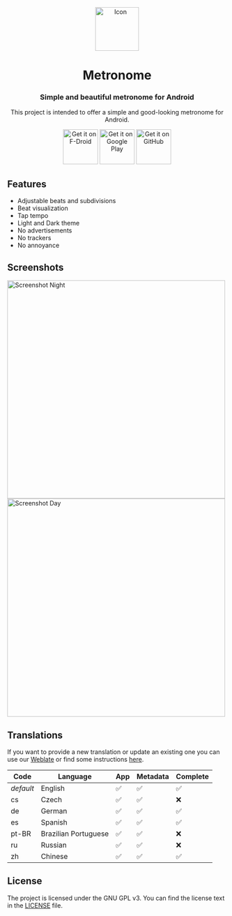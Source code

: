 <div align="center">

<img src="fastlane/metadata/android/en-US/images/icon.png" alt="Icon" height="100"/>

# Metronome

### Simple and beautiful metronome for Android

This project is intended to offer a simple and good-looking metronome for Android.

[<img src="https://fdroid.gitlab.io/artwork/badge/get-it-on.png"
alt="Get it on F-Droid"
height="80">](https://f-droid.org/packages/com.bobek.metronome/)
[<img src="https://play.google.com/intl/en_us/badges/images/generic/en-play-badge.png"
alt="Get it on Google Play"
height="80">](https://play.google.com/store/apps/details?id=com.bobek.metronome)
[<img src="https://i.ibb.co/q0mdc4Z/get-it-on-github.png"
alt="Get it on GitHub"
height="80">](https://github.com/Kr0oked/Metronome/releases/latest)

</div>

## Features

* Adjustable beats and subdivisions
* Beat visualization
* Tap tempo
* Light and Dark theme
* No advertisements
* No trackers
* No annoyance

## Screenshots

<img src="fastlane/metadata/android/en-US/images/phoneScreenshots/1.png" alt="Screenshot Night" height="500"/>
<img src="fastlane/metadata/android/en-US/images/phoneScreenshots/2.png" alt="Screenshot Day" height="500"/>

## Translations

If you want to provide a new translation or update an existing one you can use our [Weblate](https://hosted.weblate.org/projects/metronome/) or find some instructions
[here](doc/translations.md).

| Code      | Language             | App                | Metadata           | Complete           |
|-----------|----------------------|--------------------|--------------------|--------------------|
| *default* | English              | :white_check_mark: | :white_check_mark: | :white_check_mark: |
| cs        | Czech                | :white_check_mark: | :white_check_mark: | :x:                |
| de        | German               | :white_check_mark: | :white_check_mark: | :white_check_mark: |
| es        | Spanish              | :white_check_mark: | :white_check_mark: | :white_check_mark: |
| pt-BR     | Brazilian Portuguese | :white_check_mark: | :white_check_mark: | :x:                |
| ru        | Russian              | :white_check_mark: | :white_check_mark: | :x:                |
| zh        | Chinese              | :white_check_mark: | :white_check_mark: | :white_check_mark: |

## License

The project is licensed under the GNU GPL v3. You can find the license text in the [LICENSE](LICENSE) file.
